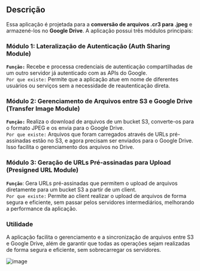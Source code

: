 ## Descrição
Essa aplicação é projetada para a **conversão de arquivos .cr3 para .jpeg** e armazené-los no **Google Drive**. A aplicação possui três módulos principais:

### Módulo 1: Lateralização de Autenticação (Auth Sharing Module)
**`Função:`** Recebe e processa credenciais de autenticação compartilhadas de um outro servidor já autenticado com as APIs do Google.<br>
`Por que existe:` Permite que a aplicação atue em nome de diferentes usuários ou serviços sem a necessidade de reautenticação direta.
### Módulo 2: Gerenciamento de Arquivos entre S3 e Google Drive (Transfer Image Module)
**`Função:`** Realiza o download de arquivos de um bucket S3, converte-os para o formato JPEG e os envia para o Google Drive. <br>
`Por que existe:` Arquivos que foram carregados através de URLs pré-assinadas estão no S3, e agora precisam ser enviados para o Google Drive. Isso facilita o gerenciamento dos arquivos no Drive.
### Módulo 3: Geração de URLs Pré-assinadas para Upload (Presigned URL Module)
**`Função`**: Gera URLs pré-assinadas que permitem o upload de arquivos diretamente para um bucket S3 a partir de um client. <br>
`Por que existe:` Permite ao client realizar o upload de arquivos de forma segura e eficiente, sem passar pelos servidores intermediários, melhorando a performance da aplicação.

### Utilidade
A aplicação facilita o gerenciamento e a sincronização de arquivos entre S3 e Google Drive, além de garantir que todas as operações sejam realizadas de forma segura e eficiente, sem sobrecarregar os servidores.

![image](https://github.com/user-attachments/assets/ff28d0e8-a7ac-4922-b0af-fe109376cea2)
